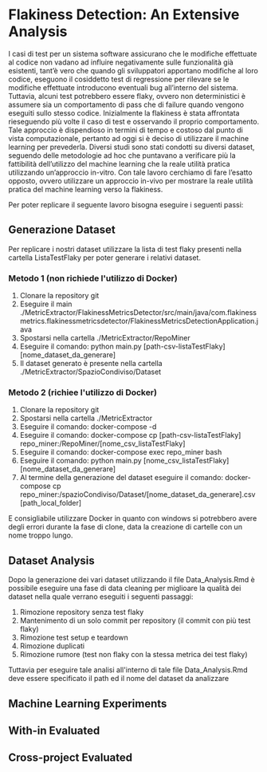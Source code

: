 # Flakiness Detection: An Extensive Analysis

I casi di test per un sistema software assicurano che le modifiche effettuate al codice non vadano ad influire negativamente sulle funzionalità già esistenti, tant’è vero che quando gli sviluppatori apportano modifiche al loro codice, eseguono il cosiddetto test di regressione per rilevare se le modifiche effettuate introducono eventuali bug all’interno del sistema.
Tuttavia, alcuni test potrebbero essere flaky, ovvero non deterministici è assumere sia un comportamento di pass che di failure quando vengono eseguiti sullo stesso codice. 
Inizialmente la flakiness è stata affrontata rieseguendo più volte il caso di test e osservando il proprio comportamento. Tale approccio è dispendioso in termini di tempo e costoso dal punto di vista computazionale, pertanto ad oggi si è deciso di utilizzare il machine learning per prevederla.
Diversi studi sono stati condotti su diversi dataset, seguendo delle metodologie ad hoc che puntavano a verificare più la fattibilità dell’utilizzo del machine learning che la reale utilità pratica utilizzando un’approccio in-vitro.
Con tale lavoro cerchiamo di fare l’esatto opposto, ovvero utilizzare un approccio in-vivo per mostrare la reale utilità pratica del machine learning verso la flakiness.



Per poter replicare il seguente lavoro bisogna eseguire i seguenti passi:

## Generazione Dataset
Per replicare i nostri dataset utilizzare la lista di test flaky presenti nella cartella ListaTestFlaky per poter generare i relativi dataset.

### Metodo 1 (non richiede l'utilizzo di Docker)
1. Clonare la repository git
2. Eseguire il main ./MetricExtractor/FlakinessMetricsDetector/src/main/java/com.flakinessmetrics.flakinessmetricsdetector/FlakinessMetricsDetectionApplication.java
3. Spostarsi nella cartella ./MetricExtractor/RepoMiner
4. Eseguire il comando: python main.py [path-csv-listaTestFlaky] [nome_dataset_da_generare]
5. Il dataset generato è presente nella cartella ./MetricExtractor/SpazioCondiviso/Dataset

### Metodo 2 (richiee l'utilizzo di Docker)
1. Clonare la repository git
2. Spostarsi nella cartella ./MetricExtractor
3. Eseguire il comando: docker-compose -d
4. Eseguire il comando: docker-compose cp [path-csv-listaTestFlaky] repo_miner:/RepoMiner/[nome_csv_listaTestFlaky]
5. Eseguire il comando: docker-compose exec repo_miner bash
6. Eseguire il comando: python main.py [nome_csv_listaTestFlaky] [nome_dataset_da_generare]
7. Al termine della generazione del dataset eseguire il comando: docker-compose cp repo_miner:/spazioCondiviso/Dataset/[nome_dataset_da_generare].csv [path_local_folder]

E consigliabile utilizzare Docker in quanto con windows si potrebbero avere degli errori durante la fase di clone, data la creazione di cartelle con un nome troppo lungo.



## Dataset Analysis
Dopo la generazione dei vari dataset utilizzando il file Data_Analysis.Rmd è possibile eseguire una fase di data cleaning per miglioare la qualità dei dataset nella quale verrano eseguiti i seguenti passaggi:
1. Rimozione repository senza test flaky
2. Mantenimento di un solo commit per repository (il commit con più test flaky)
3. Rimozione test setup e teardown
4. Rimozione duplicati
5. Rimozione rumore (test non flaky con la stessa metrica dei test flaky)

Tuttavia per eseguire tale analisi all'interno di tale file Data_Analysis.Rmd deve essere specificato il path ed il nome del dataset da analizzare

## Machine Learning Experiments 

## With-in Evaluated

## Cross-project Evaluated
